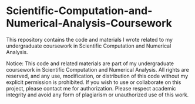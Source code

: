 # Scientific-Computation-and-Numerical-Analysis-Coursework
This repository contains the code and materials I wrote related to my undergraduate coursework in Scientific Computation and Numerical Analysis.

Notice: This code and related materials are part of my undergraduate coursework in Scientific Computation and Numerical Analysis. All rights are reserved, and any use, modification, or distribution of this code without my explicit permission is prohibited. If you wish to use or collaborate on this project, please contact me for authorization. Please respect academic integrity and avoid any form of plagiarism or unauthorized use of this work.
